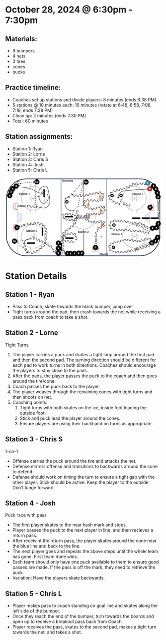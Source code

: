 
# October 28, 2024 @ 6:30pm - 7:30pm

## Materials:
- 9 bumpers
- 4 nets
- 3 tires
- cones
- pucks

## Practice timeline:
- Coaches set up stations and divide players: 8 minutes (ends 6:38 PM)
- 5 stations @ 10 minutes each: 10 minutes (rotate at 6:48, 6:58, 7:08, 7:18, ends 7:28 PM)
- Clean up: 2 minutes (ends 7:30 PM)
- Total: 60 minutes

## Station assignments:
- Station 1: Ryan
- Station 2: Lorne
- Station 3: Chris S
- Station 4: Josh
- Station 5: Chris L
  
<img src="https://github.com/salter14/hockey/blob/main/drill_diagrams/Practice_layout_20241111.png" alt="alt" width="800px">

# Station Details

## Station 1 - Ryan
- Pass to Coach, skate towards the black bumper, jump over
- Tight turns around the pad, then crash towards the net while receiving a pass back from coach to take a shot.

## Station 2 - Lorne
Tight Turns
1. The player carries a puck and skates a tight loop around the first pad and then the second pad. The turning direction should be different for each pad to work turns in both directions. Coaches should encourage the players to stay close to the pads.
1. After the pads, the player passes the puck to the coach and then goes around the tire/cone.
1. Coach passes the puck back to the player.
1. The player weaves through the remaining cones with tight turns and then shoots on net.
1. Coaching points:
   1. Tight turns with both skates on the ice, inside foot leading the outside foot.
   2. Stick and puck lead the player around the cones.
   3. Ensure players are using their backhand on turns as appropriate.

## Station 3 - Chris S
1-on-1
- Offense carries the puck around the tire and attacks the net.
- Defense mirrors offense and transitions to backwards around the cone to defend.
- Defense should work on timing the turn to ensure a tight gap with the other player. Stick should be active. Keep the player to the outside. Don't lunge forward.


## Station 4 - Josh
Puck race with pass
- The first player skates to the near hash mark and stops.
- Player passes the puck to the next player in line, and then recieves a return pass.
- After receivint the return pass, the player skates around the cone near the blue line and back to the line.
- The next player goes and repeats the above steps until the whole team has gone. First team done wins.
- Each team should only have one puck available to them to ensure good passes are made. If the pass is off the mark, they need to retrieve the puck.
- Variation: Have the players skate backwards. 

## Station 5 - Chris L
- Player makes pass to coach standing on goal line and skates along the left side of the bumper.
- Once they reach the end of the bumper, turn towards the boards and open up to receive a breakout pass back from Coach.
- Player receives the pass, skates to the second pad, makes a tight turn towards the net, and takes a shot.
